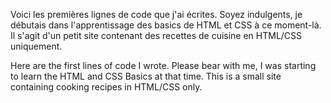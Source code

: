 Voici les premières lignes de code que j'ai écrites. Soyez indulgents, je débutais dans l'apprentissage des basics de HTML et CSS à ce moment-là. Il s'agit d'un petit site contenant des recettes de cuisine en HTML/CSS uniquement.

Here are the first lines of code I wrote. Please bear with me, I was starting to learn the HTML and CSS Basics at that time. This is a small site containing cooking recipes in HTML/CSS only.
